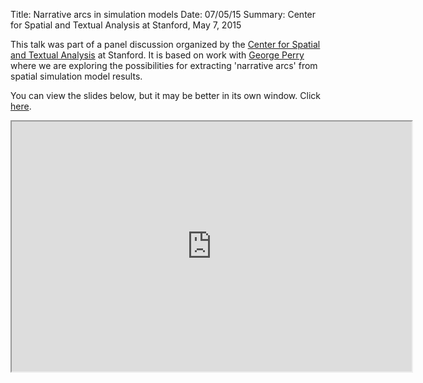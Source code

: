 Title: Narrative arcs in simulation models
Date: 07/05/15
Summary:  Center for Spatial and Textual Analysis at Stanford, May 7, 2015

This talk was part of a panel discussion organized by the [Center for Spatial and Textual Analysis](http://cesta.stanford.edu) at Stanford. It is based on work with [George Perry](http://www.env.auckland.ac.nz/people/george-perry) where we are exploring the possibilities for extracting 'narrative arcs' from spatial simulation model results.  

You can view the slides below, but it may be better in its own window. Click [here](https://southosullivan.com/talks/stanford-panel/index.html).

<iframe src="https://southosullivan.com/talks/stanford-panel/index.html" width="640" height="400"></iframe>
